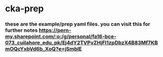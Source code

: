 # cka-prep

### these are the example/prep yaml files. you can visit this for further notes https://pern-my.sharepoint.com/:o:/g/personal/fa16-bce-073_cuilahore_edu_pk/Ej4dY2TVPvZHjFI1zpDbzX4B83Mf7KBmOQcYxbVd6b_XoQ?e=jSmblE
